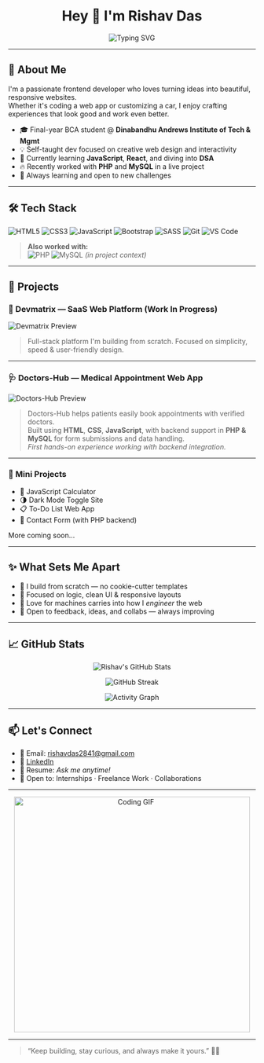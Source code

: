 <!---
rdjver5e/rdjver5e is a ✨ special ✨ repository because its `README.md` (this file) appears on your GitHub profile.
You can click the Preview link to take a look at your changes.
--->
<h1 align="center">Hey 👋 I'm Rishav Das</h1>
<p align="center">
<img src="https://readme-typing-svg.herokuapp.com?font=Fira+Code&size=24&pause=1000&color=F75C7E&center=true&vCenter=true&width=435&lines=Frontend+Developer+%F0%9F%9A%80;Creative+Coder+%F0%9F%8E%A8;Web+Builder+%F0%9F%92%BB;Always+Learning+%F0%9F%92%AB" alt="Typing SVG" />
</p>

---

## 🚀 About Me

I'm a passionate frontend developer who loves turning ideas into beautiful, responsive websites.  
Whether it's coding a web app or customizing a car, I enjoy crafting experiences that look good and work even better.

- 🎓 Final-year BCA student @ **Dinabandhu Andrews Institute of Tech & Mgmt**  
- 💡 Self-taught dev focused on creative web design and interactivity  
- 🌱 Currently learning **JavaScript**, **React**, and diving into **DSA**  
- 🔥 Recently worked with **PHP** and **MySQL** in a live project  
- 🎯 Always learning and open to new challenges

---

## 🛠️ Tech Stack

![HTML5](https://img.shields.io/badge/-HTML5-E34F26?style=for-the-badge&logo=html5&logoColor=white)
![CSS3](https://img.shields.io/badge/-CSS3-1572B6?style=for-the-badge&logo=css3)
![JavaScript](https://img.shields.io/badge/-JavaScript-F7DF1E?style=for-the-badge&logo=javascript&logoColor=black)
![Bootstrap](https://img.shields.io/badge/-Bootstrap-563D7C?style=for-the-badge&logo=bootstrap)
![SASS](https://img.shields.io/badge/-SASS-CC6699?style=for-the-badge&logo=sass)
![Git](https://img.shields.io/badge/-Git-F05032?style=for-the-badge&logo=git)
![VS Code](https://img.shields.io/badge/-VS%20Code-007ACC?style=for-the-badge&logo=visual-studio-code)

> **Also worked with:**  
> ![PHP](https://img.shields.io/badge/-PHP-777BB4?style=for-the-badge&logo=php) ![MySQL](https://img.shields.io/badge/-MySQL-4479A1?style=for-the-badge&logo=mysql) *(in project context)*

---

## 🔨 Projects

### 🧠 Devmatrix — SaaS Web Platform (Work In Progress)
![Devmatrix Preview](https://via.placeholder.com/800x400.png?text=Devmatrix+SaaS+Preview)

> Full-stack platform I'm building from scratch. Focused on simplicity, speed & user-friendly design.

---

### 🩺 Doctors-Hub — Medical Appointment Web App
![Doctors-Hub Preview](https://via.placeholder.com/800x400.png?text=Doctors-Hub+Web+App+Preview)

> Doctors-Hub helps patients easily book appointments with verified doctors.  
> Built using **HTML**, **CSS**, **JavaScript**, with backend support in **PHP & MySQL** for form submissions and data handling.  
> *First hands-on experience working with backend integration.*

---

### 🧩 Mini Projects
- 🔢 JavaScript Calculator
- 🌗 Dark Mode Toggle Site
- 📋 To-Do List Web App
- 💬 Contact Form (with PHP backend)

More coming soon...

---

## ✨ What Sets Me Apart

- 🧱 I build from scratch — no cookie-cutter templates  
- 🧠 Focused on logic, clean UI & responsive layouts  
- 🛵 Love for machines carries into how I *engineer* the web  
- 💬 Open to feedback, ideas, and collabs — always improving

---

## 📈 GitHub Stats

<p align="center">
  <img src="https://github-readme-stats.vercel.app/api?username=RishavDas-official&show_icons=true&theme=tokyonight" alt="Rishav's GitHub Stats" />
</p>

<p align="center">
  <img src="https://github-readme-streak-stats.herokuapp.com/?user=RishavDas-official&theme=tokyonight" alt="GitHub Streak" />
</p>

<p align="center">
  <img src="https://github-readme-activity-graph.cyclic.app/graph?username=RishavDas-official&theme=tokyo-night&hide_border=true" alt="Activity Graph">
</p>

---

## 📫 Let's Connect

- 📧 Email: [rishavdas2841@gmail.com](mailto:rishavdas2841@gmail.com)
- 💼 [LinkedIn](https://linkedin.com/in/rishav-das-97912824a)
- 📁 Resume: *Ask me anytime!*
- 🤝 Open to: Internships · Freelance Work · Collaborations

---

<p align="center">
  <img src="https://media.giphy.com/media/qgQUggAC3Pfv687qPC/giphy.gif" width="480" alt="Coding GIF" />
</p>

---

> “Keep building, stay curious, and always make it yours.” 🔧✨

